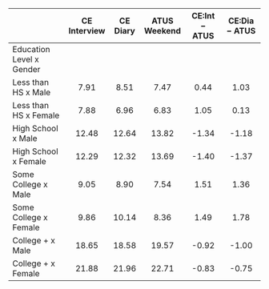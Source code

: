 
|                      | CE<br>Interview |  CE<br>Diary | ATUS<br>Weekend | CE:Int &minus; ATUS | CE:Dia &minus; ATUS |
| -------------------- | :----------: | :----------: | :----------: | :----------: | :----------: |
| Education Level x Gender |              |              |              |              |              |
| Less than HS x Male  |         7.91 |         8.51 |         7.47 |         0.44 |         1.03 |
| Less than HS x Female |         7.88 |         6.96 |         6.83 |         1.05 |         0.13 |
| High School x Male   |        12.48 |        12.64 |        13.82 |        -1.34 |        -1.18 |
| High School x Female |        12.29 |        12.32 |        13.69 |        -1.40 |        -1.37 |
| Some College x Male  |         9.05 |         8.90 |         7.54 |         1.51 |         1.36 |
| Some College x Female |         9.86 |        10.14 |         8.36 |         1.49 |         1.78 |
| College + x Male     |        18.65 |        18.58 |        19.57 |        -0.92 |        -1.00 |
| College + x Female   |        21.88 |        21.96 |        22.71 |        -0.83 |        -0.75 |

